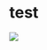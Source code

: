 # test
<div><img src="https://user-images.githubusercontent.com/45143097/48672960-db743480-eb7f-11e8-8559-193554ae86c1.jpg"></div>
